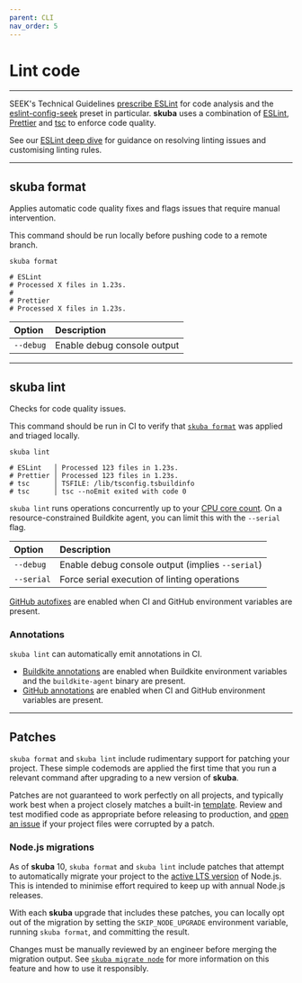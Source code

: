 ```yaml
---
parent: CLI
nav_order: 5
---
```


# Lint code

---

SEEK's Technical Guidelines [prescribe ESLint] for code analysis and the [eslint-config-seek] preset in particular.
**skuba** uses a combination of [ESLint], [Prettier] and [tsc] to enforce code quality.

See our [ESLint deep dive] for guidance on resolving linting issues and customising linting rules.

---

## skuba format

Applies automatic code quality fixes and flags issues that require manual intervention.

This command should be run locally before pushing code to a remote branch.

```shell
skuba format

# ESLint
# Processed X files in 1.23s.
#
# Prettier
# Processed X files in 1.23s.
```

| Option    | Description                 |
| :-------- | :-------------------------- |
| `--debug` | Enable debug console output |

---

## skuba lint

Checks for code quality issues.

This command should be run in CI to verify that [`skuba format`] was applied and triaged locally.

```shell
skuba lint

# ESLint   │ Processed 123 files in 1.23s.
# Prettier │ Processed 123 files in 1.23s.
# tsc      │ TSFILE: /lib/tsconfig.tsbuildinfo
# tsc      │ tsc --noEmit exited with code 0
```

`skuba lint` runs operations concurrently up to your [CPU core count].
On a resource-constrained Buildkite agent,
you can limit this with the `--serial` flag.

| Option     | Description                                      |
| :--------- | :----------------------------------------------- |
| `--debug`  | Enable debug console output (implies `--serial`) |
| `--serial` | Force serial execution of linting operations     |

[GitHub autofixes] are enabled when CI and GitHub environment variables are present.

### Annotations

`skuba lint` can automatically emit annotations in CI.

- [Buildkite annotations] are enabled when Buildkite environment variables and the `buildkite-agent` binary are present.
- [GitHub annotations] are enabled when CI and GitHub environment variables are present.

---

## Patches

`skuba format` and `skuba lint` include rudimentary support for patching your project.
These simple codemods are applied the first time that you run a relevant command after upgrading to a new version of **skuba**.

Patches are not guaranteed to work perfectly on all projects,
and typically work best when a project closely matches a built-in [template].
Review and test modified code as appropriate before releasing to production,
and [open an issue](https://github.com/seek-oss/skuba/issues/new) if your project files were corrupted by a patch.

### Node.js migrations

As of **skuba** 10,
`skuba format` and `skuba lint` include patches that attempt to automatically migrate your project to the [active LTS version] of Node.js.
This is intended to minimise effort required to keep up with annual Node.js releases.

With each **skuba** upgrade that includes these patches,
you can locally opt out of the migration by setting the `SKIP_NODE_UPGRADE` environment variable, running `skuba format`, and committing the result.

Changes must be manually reviewed by an engineer before merging the migration output.
See [`skuba migrate node`] for more information on this feature and how to use it responsibly.

[`skuba format`]: #skuba-format
[`skuba migrate node`]: ./migrate.md#skuba-migrate-node
[active LTS version]: https://nodejs.org/en/about/previous-releases#nodejs-releases
[Buildkite annotations]: ../deep-dives/buildkite.md#buildkite-annotations
[CPU core count]: https://nodejs.org/api/os.html#os_os_cpus
[eslint deep dive]: ../deep-dives/eslint.md
[eslint-config-seek]: https://github.com/seek-oss/eslint-config-seek
[ESLint]: https://eslint.org/
[GitHub annotations]: ../deep-dives/github.md#github-annotations
[GitHub autofixes]: ../deep-dives/github.md#github-autofixes
[prescribe ESLint]: https://myseek.atlassian.net/wiki/spaces/AA/pages/2358346041/#TypeScript
[Prettier]: https://prettier.io/
[template]: ../templates/index.md
[tsc]: https://www.typescriptlang.org/docs/handbook/compiler-options.html
